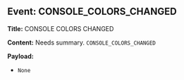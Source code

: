 ## Event: CONSOLE_COLORS_CHANGED

**Title:** CONSOLE COLORS CHANGED

**Content:**
Needs summary.
`CONSOLE_COLORS_CHANGED`

**Payload:**
- `None`
